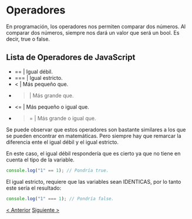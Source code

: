 # Operadores
En programación, los operadores nos permiten comparar dos números. Al comparar dos números, siempre nos dará un valor que será un bool. Es decir, true  o false.

## Lista de Operadores de JavaScript
- ==  | Igual débil.
- === | Igual estricto.
- <   | Más pequeño que.
- >   | Más grande que.
- <=  | Más pequeño o igual que.
- >=  | Más grande o igual que.

Se puede observar que estos operadores son bastante similares a los que se pueden encontrar en matemáticas. Pero siempre hay que remarcar la diferencia ente el igual débil y el igual estricto.

En este caso, el igual débil respondería que es cierto ya que no tiene en cuenta el tipo de la variable.
```js
console.log("1" == 1); // Pondría true.
```

El igual estricto, requiere que las variables sean IDENTICAS, por lo tanto este sería el resultado:
```js
console.log("1" === 1); // Pondría false.
```

[< Anterior](./5-Variables.md) [Siguiente >](./7-Condicionales.md)